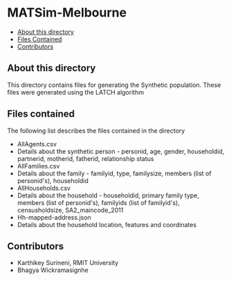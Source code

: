 # MATSim-Melbourne

* [About this directory](#about-this-directory)
* [Files Contained](#files-contained)
* [Contributors](#contributors)


## About this directory

This directory contains files for generating the Synthetic population. These files were generated using the LATCH algorithm

## Files contained

The following list describes the files contained in the directory

* AllAgents.csv
 * Details about the synthetic person - personid, age, gender, householdid, partnerid, motherid, fatherid, relationship status
* AllFamilies.csv
 * Details about the family - familyid, type, familysize, members (list of personid's), householdid
* AllHouseholds.csv
 * Details about the household - householdid, primary family type, members (list of personid's), familyids (list of familyid's), censusholdsize, 
   SA2_maincode_2011
* Hh-mapped-address.json
 * Details about the household location, features and coordinates


## Contributors

* Karthikey Surineni, RMIT University
* Bhagya Wickramasignhe



